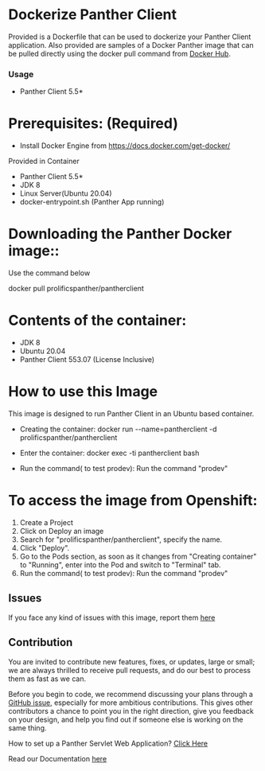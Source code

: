 # Dockerize Panther Client
Provided is a Dockerfile that can be used to dockerize  your Panther Client application. Also provided are samples of a Docker Panther image  that can  be pulled directly using  the docker pull command from [Docker Hub](https://hub.docker.com/repository/docker/prolificspanther/pantherclient).  

### Usage
* Panther Client 5.5*

# Prerequisites: (Required)
  * Install Docker Engine from  https://docs.docker.com/get-docker/ 
  
  Provided in Container
  * Panther Client 5.5*
  * JDK 8
  * Linux Server(Ubuntu 20.04)
  * docker-entrypoint.sh (Panther App running)
    
 # Downloading the Panther Docker image::
   Use the command  below
   
  docker pull prolificspanther/pantherclient  
   
 # Contents of the container:
 * JDK 8
 * Ubuntu 20.04
 * Panther Client 553.07 (License Inclusive)
 
 # How to use this Image
   This image is designed to run Panther Client in  an Ubuntu based container. 
 
* Creating the container:
  docker run --name=pantherclient -d prolificspanther/pantherclient

* Enter the container:
  docker exec -ti pantherclient bash

* Run the command( to test prodev):
Run the command "prodev"
  
# To access the image from Openshift:
1) Create a Project
2) Click on Deploy an image
3) Search for "prolificspanther/pantherclient", specify the name.
4) Click "Deploy".
5) Go to the Pods section, as soon as it changes from "Creating container" to "Running", enter into the Pod and switch to "Terminal" tab.
6) Run the command( to test prodev):
Run the command "prodev"
 
## Issues
If you face any kind of issues with this image, report them [here](https://github.com/ProlificsPanther/Docker-Panther/issues)

## Contribution
You are invited to contribute new features, fixes, or updates, large or small; we are always thrilled to receive pull requests, and do our best to process them as fast as we can.

Before you begin to code, we recommend discussing your plans through a [GitHub issue](https://github.com/ProlificsPanther/Docker-Panther/issues), especially for more ambitious contributions. This gives other contributors a chance to point you in the right direction, give you feedback on your design, and help you find out if someone else is working on the same thing.

How to set up a Panther Servlet Web Application? [Click Here](https://github.com/ProlificsPanther/PantherWeb/releases "Named link title")

Read our Documentation [here](https://docs.prolifics.com)
